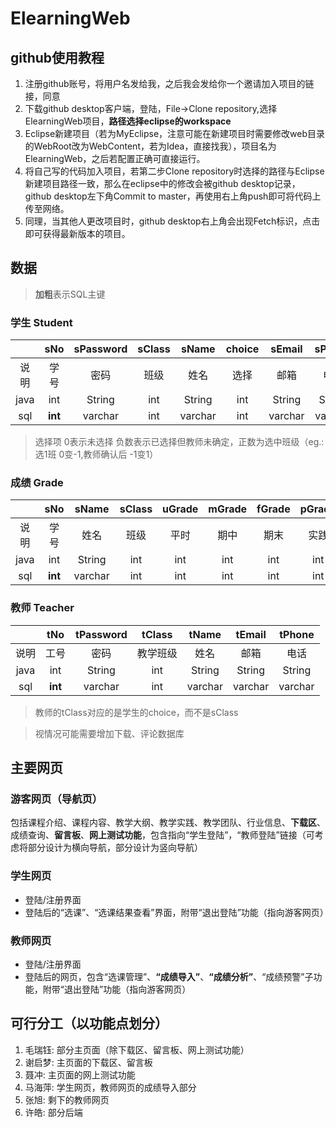 # ElearningWeb

## github使用教程
1. 注册github账号，将用户名发给我，之后我会发给你一个邀请加入项目的链接，同意
2. 下载github desktop客户端，登陆，File->Clone repository,选择ElearningWeb项目，**路径选择eclipse的workspace**
3. Eclipse新建项目（若为MyEclipse，注意可能在新建项目时需要修改web目录的WebRoot改为WebContent，若为Idea，直接找我），项目名为ElearningWeb，之后若配置正确可直接运行。
4. 将自己写的代码加入项目，若第二步Clone repository时选择的路径与Eclipse新建项目路径一致，那么在eclipse中的修改会被github desktop记录，github desktop左下角Commit to master，再使用右上角push即可将代码上传至网络。
5. 同理，当其他人更改项目时，github desktop右上角会出现Fetch标识，点击即可获得最新版本的项目。


## 数据
>**加粗**表示SQL主键
### 学生 Student
|       | sNo | sPassword | sClass | sName | choice | sEmail|sPhone |notice |
|:-----:|:---:|:---------:|:------:|:-----:|:------:|:-----:|:-----:|:-----:|
|说明    |学号 | 密码      |班级    |姓名    |选择    |邮箱   |电话     |通知    |
|java   | int |  String   |int     |String |int     |String |String |String |
|sql    |**int**| varchar |int     |varchar|int     |varchar|varchar|varchar|
> 选择项 0表示未选择 负数表示已选择但教师未确定，正数为选中班级（eg.:选1班 0变-1,教师确认后 -1变1）

### 成绩 Grade
|       | sNo | sName | sClass |uGrade|mGrade|fGrade|pGrade|overGrade|
|:-----:|:---:|:-----:|:------:|:-----:|:-----:|:----:|:-----:|:--------:|
|说明    |学号 |姓名   |班级     |平时   |期中   |期末  |实践    | 总成绩    |
|java   | int |String |int     |int    |int    |int   |int    |int       |
|sql    |**int**|varchar|int   |int    |int    |int   |int    |int       |

### 教师 Teacher
|       | tNo | tPassword | tClass | tName | tEmail |tPhone |
|:-----:|:---:|:---------:|:------:|:-----:|:------:|:-----:|
|说明    |工号 |  密码     |教学班级 |姓名    |邮箱    |电话   |
|java   | int |  String   | int    |String | String |String |
|sql    |**int**| varchar | int    |varchar| varchar|varchar|
> 教师的tClass对应的是学生的choice，而不是sClass

> 视情况可能需要增加下载、评论数据库

## 主要网页
### 游客网页（导航页）
  包括课程介绍、课程内容、教学大纲、教学实践、教学团队、行业信息、**下载区**、成绩查询、**留言板**、**网上测试功能**，包含指向“学生登陆”，“教师登陆”链接（可考虑将部分设计为横向导航，部分设计为竖向导航）

### 学生网页
+ 登陆/注册界面
+ 登陆后的“选课”、“选课结果查看”界面，附带“退出登陆”功能（指向游客网页）

### 教师网页
+ 登陆/注册界面
+ 登陆后的网页，包含“选课管理”、**“成绩导入”**、**“成绩分析”**、“成绩预警”子功能，附带“退出登陆”功能（指向游客网页）

## 可行分工（以功能点划分）
1. 毛瑞钰:	部分主页面（除下载区、留言板、网上测试功能）
2. 谢启梦:	主页面的下载区、留言板
3. 聂冲:		主页面的网上测试功能
4. 马海萍:	学生网页，教师网页的成绩导入部分
5. 张旭:		剩下的教师网页
6. 许皓:		部分后端
